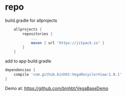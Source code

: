 # repo
build.gradle for allprojects
```gradle
	allprojects {
		repositories {
			...
			maven { url 'https://jitpack.io' }
		}
	}
```
add to app build.gradle
```gradle
dependencies {
    compile 'com.github.binhbt:VegaRecyclerView:1.0.1'
}
```

Demo at:
https://github.com/binhbt/VegaBaseDemo
